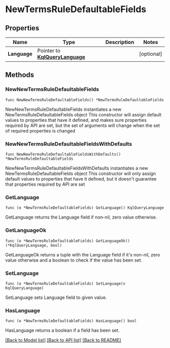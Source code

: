 # NewTermsRuleDefaultableFields

## Properties

Name | Type | Description | Notes
------------ | ------------- | ------------- | -------------
**Language** | Pointer to [**KqlQueryLanguage**](KqlQueryLanguage.md) |  | [optional] 

## Methods

### NewNewTermsRuleDefaultableFields

`func NewNewTermsRuleDefaultableFields() *NewTermsRuleDefaultableFields`

NewNewTermsRuleDefaultableFields instantiates a new NewTermsRuleDefaultableFields object
This constructor will assign default values to properties that have it defined,
and makes sure properties required by API are set, but the set of arguments
will change when the set of required properties is changed

### NewNewTermsRuleDefaultableFieldsWithDefaults

`func NewNewTermsRuleDefaultableFieldsWithDefaults() *NewTermsRuleDefaultableFields`

NewNewTermsRuleDefaultableFieldsWithDefaults instantiates a new NewTermsRuleDefaultableFields object
This constructor will only assign default values to properties that have it defined,
but it doesn't guarantee that properties required by API are set

### GetLanguage

`func (o *NewTermsRuleDefaultableFields) GetLanguage() KqlQueryLanguage`

GetLanguage returns the Language field if non-nil, zero value otherwise.

### GetLanguageOk

`func (o *NewTermsRuleDefaultableFields) GetLanguageOk() (*KqlQueryLanguage, bool)`

GetLanguageOk returns a tuple with the Language field if it's non-nil, zero value otherwise
and a boolean to check if the value has been set.

### SetLanguage

`func (o *NewTermsRuleDefaultableFields) SetLanguage(v KqlQueryLanguage)`

SetLanguage sets Language field to given value.

### HasLanguage

`func (o *NewTermsRuleDefaultableFields) HasLanguage() bool`

HasLanguage returns a boolean if a field has been set.


[[Back to Model list]](../README.md#documentation-for-models) [[Back to API list]](../README.md#documentation-for-api-endpoints) [[Back to README]](../README.md)


